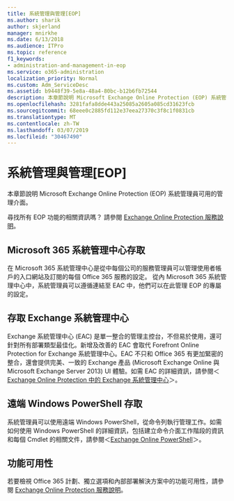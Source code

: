```yaml
---
title: 系統管理與管理[EOP]
ms.author: sharik
author: skjerland
manager: mnirkhe
ms.date: 6/13/2018
ms.audience: ITPro
ms.topic: reference
f1_keywords:
- administration-and-management-in-eop
ms.service: o365-administration
localization_priority: Normal
ms.custom: Adm_ServiceDesc
ms.assetid: b9448f39-5e8a-48a4-80bc-b12b6fb72544
description: 本章節說明 Microsoft Exchange Online Protection (EOP) 系統管理員可用的管理介面。
ms.openlocfilehash: 3281fafa8dde443a25085a2605a085cd31623fcb
ms.sourcegitcommit: 68eee0c2885fd112e37eea27370c3f8c1f0831cb
ms.translationtype: MT
ms.contentlocale: zh-TW
ms.lasthandoff: 03/07/2019
ms.locfileid: "30467490"
---
```

# <a name="administration-and-managementeop"></a>系統管理與管理[EOP]

本章節說明 Microsoft Exchange Online Protection (EOP) 系統管理員可用的管理介面。
  
尋找所有 EOP 功能的相關資訊嗎？ 請參閱 [Exchange Online Protection 服務說明](exchange-online-protection-service-description.md)。
  
## <a name="access-to-the-microsoft-365-admin-center"></a>Microsoft 365 系統管理中心存取
<a name="BKMK_accesstotheoffice365admincenter"> </a>

在 Microsoft 365 系統管理中心是從中每個公司的服務管理員可以管理使用者帳戶的入口網站及訂閱的每個 Office 365 服務的設定。 從內 Microsoft 365 系統管理中心中，系統管理員可以遵循連結至 EAC 中，他們可以在此管理 EOP 的專屬的設定。
  
## <a name="access-to-the-exchange-admin-center"></a>存取 Exchange 系統管理中心
<a name="BKMK_accesstotheexchangeadmincenter"> </a>

Exchange 系統管理中心 (EAC) 是單一整合的管理主控台，不但易於使用，還可針對所有部署類型最佳化。新增及改善的 EAC 會取代 Forefront Online Protection for Exchange 系統管理中心。EAC 不只和 Office 365 有更加緊密的整合，還會提供完美、一致的 Exchange 產品 (Microsoft Exchange Online 與 Microsoft Exchange Server 2013) UI 體驗。如需 EAC 的詳細資訊，請參閱＜[Exchange Online Protection 中的 Exchange 系統管理中心](https://go.microsoft.com/fwlink/p/?LinkId=282381)＞。
  
## <a name="remote-windows-powershell-access"></a>遠端 Windows PowerShell 存取
<a name="BKMK_remotewindowspowershellaccess"> </a>

 系統管理員可以使用遠端 Windows PowerShell，從命令列執行管理工作。如需如何使用 Windows PowerShell 的詳細資訊，包括建立命令介面工作階段的資訊和每個 Cmdlet 的相關文件，請參閱＜[Exchange Online PowerShell](https://go.microsoft.com/fwlink/p/?LinkId=282266)＞。
  
## <a name="feature-availability"></a>功能可用性
<a name="BKMK_remotewindowspowershellaccess"> </a>

若要檢視 Office 365 計劃、獨立選項和內部部署解決方案中的功能可用性，請參閱 [Exchange Online Protection 服務說明](exchange-online-protection-service-description.md)。
  

